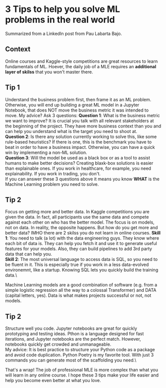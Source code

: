 # 3 Tips to help you solve ML problems in the real world

Summarized from a LinkedIn post from Pau Labarta Bajo.

## Context
Online courses and Kaggle-style competitions are great resources to learn fundamentals of ML. Hoever, the daily job of a MLE requires an **additional layer of skilss** that you won't master there.

## Tip 1
Understand the business problem first, then frame it as an ML problem. Otherwise, you will end up building a great ML model in a Jupyter Notebook, that does NOT move the business metric it was intended to move. My advice? Ask 3 questions:
**Question 1**: What is the business metric we want to improve? It is crucial you talk with all relevant stakeholders at the beginning of the project. They have more business context than you and can help you understand what is the target you need to shoot at.\
**Question 2**: Is there any solution currently working to solve this, like some rule-based heuristics? If there is one, this is the benchmark you have to beat in order to have a business impact. Otherwise, you can have a quick win by implementing a non-ML solution.\
**Question 3**: Will the model be used as a black box or as a tool to assist humans to make better decisions? Creating blaxk-box solutions is easier than explainable ones. If you work in healthcare, for example, you need explainability. If you work in trading, you don't.\
If you can answer these 3 questions above it means you know ****WHAT**** is the Machine Learning problem you need to solve.

## Tip 2
Focus on getting more and better data. In Kaggle competitions you are given the data. In fact, all participants use the same data and compete against each other on who has the better model. The focus is on models, not on data. In reality, the opposite happens. But how do you get more and better data? IMHO there are 2 skilss you do not learn in online courses.
**Skill 1**: You need to talk (a lot) with the data engineering guys. They know where each bit of data is. They can help you fetch it and use it to generate useful features for your models. Also, they can build pipelines to add 3rd party data that can help you.\
**Skill 2**: The most universal language to access data is SQL, so you need to be fluent in it. This is especially true if you work in a less data-evolved environemnt, like a startup. Knowing SQL lets you quickly build the training data.\

Machine Learning models are a good combination of software (e.g. from a simple logistic regression all the way to a colossal Transformer) and DATA (capital letters, yes). Data is what makes projects successful or not, not models.

## Tip 2
Structure well you code. Jupyter notebooks are great for quickly prototyping and testing ideas. Pthon is a language designed for fast iterations, and Jupyter notebooks are the perfect match. However, notebooks quickly get crowded and unmanageable.\
My advice: It is best practice to structure your Python code as a package and avoid code duplication. Python Poetry is my favorite tool. With just 3 commands you can generate most of the scaffolding you need.\

That's a wrap! The job of professional MLE is more complex than what you will learn in any online course. I hope these 3 tips make your life easier and help you become even better at what you love.